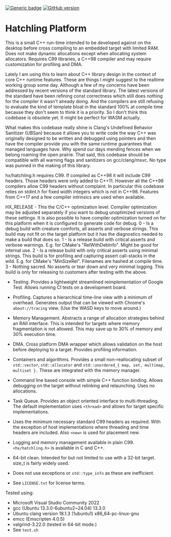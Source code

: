 [![Generic badge](https://img.shields.io/badge/hatchling-platform-blue.svg)](https://github.com/whatchamacallem/hatchlingplatform)
[![GitHub version](https://badge.fury.io/gh/whatchamacallem%2Fhatchlingplatform.svg)](http://badge.fury.io/gh/whatchamacallem%2Fhatchlingplatform)

# Hatchling Platform

This is a small C++ run-time intended to be developed against on the desktop
before cross compiling to an embedded target with limited RAM. Does not make
dynamic allocations except when allocating system allocators. Requires C99
libraries, a C++98 compiler and may require customization for profiling and DMA.

Lately I am using this to learn about C++ library design in the context of core
C++ runtime features. These are things I might suggest to the realtime working
group some day. Although a few of my concerns have been addressed by recent
versions of the standard library. The latest versions of the standard have been
refining const correctness which still does nothing for the compiler it wasn't
already doing. And the compilers are still refusing to evaluate the kind of
template bloat in the standard 100% at compile time because they don't seem to
think it is a priority. So I don't think this codebase is obsolete yet. It might
be perfect for WASM actually.

What makes this codebase really shine is Clang's Undefined Behavior Sanitizer
(UBSan) because it allows you to write code the way C++ was originally designed
to be written and debugged using pointers and then have the compiler provide you
with the same runtime guarantees that managed languages have. Why spend our days
mending fences when we belong roaming the open prairie. That said, this codebase
should be compatible with all warning flags and sanitizers on gcc/clang/msvc. No
type was punned in the making of this library.

hx/hatchling.h requires C99. If compiled as C++98 it will include C99 headers.
Those headers were only added to C++11. However all the C++98 compilers allow
C99 headers without complaint. In particular this codebase relies on stdint.h
for fixed width integers which is not in C++98. Features from C++17 and a few
compiler intrinsics are used when available.

HX_RELEASE - This the C/C++ optimization level. Compiler optimization may be
adjusted separately if you want to debug unoptimized versions of these settings.
It is also possible to have compiler optimization turned on for this platform
when it is configured to generate code for debug.
0 - Is a debug build with creature comforts, all asserts and verbose strings.
This build may not fit on the target platform but it has the diagnostics needed
to make a build that does so.
1 - Is a release build with critical asserts and verbose warnings. E.g. for
CMake's "RelWithDebInfo". Might be good for internal use.
2 - Is a release build with only critical asserts using minimal strings. This
build is for profiling and capturing assert call-stacks in the wild. E.g. for
CMake's "MinSizeRel". Filenames are hashed at compile time.
3 - Nothing sacred. No asserts or tear down and very minimal logging. This build
is only for releasing to customers after testing with the above.

 * Testing. Provides a lightweight streamlined reimplementation of Google Test.
   Allows running CI tests on a development board.

 * Profiling. Captures a hierarchical time-line view with a minimum of overhead.
   Generates output that can be viewed with Chrome's `about://tracing` view.
   (Use the WASD keys to move around.)

 * Memory Management. Abstracts a range of allocation strategies behind an RAII
   interface. This is intended for targets where memory fragmentation is not
   allowed. This may save up to 30% of memory and 30% execution time.

 * DMA. Cross platform DMA wrapper which allows validation on the host before
   deploying to a target. Provides profiling information.

 * Containers and algorithms. Provides a small non-reallocating subset of
   `std::vector`, `std::allocator` and `std::unordered_{ map, set, multimap,
   multiset }.` These are integrated with the memory manager.

 * Command line based console with simple C++ function binding. Allows debugging
   on the target without relinking and relaunching. Uses no allocations.

 * Task Queue. Provides an object oriented interface to multi-threading. The
   default implementation uses `<thread>` and allows for target specific
   implementations.

 * Uses the minimum necessary standard C99 headers as required. With the
   exception of host implementations where threading and time headers are
   included. Also `<new>` is used for placement new.

 * Logging and memory management available in plain C99. `<hx/hatchling.h>` is
   available in C and C++.

 * 64-bit clean. Intended for but not limited to use with a 32-bit target.
   size_t is fairly widely used.

 * Does not use exceptions or `std::type_info` as these are inefficient.

 * See `LICENSE.txt` for license terms.

Tested using:
 * Microsoft Visual Studio Community 2022
 * gcc (Ubuntu 13.3.0-6ubuntu2~24.04) 13.3.0
 * Ubuntu clang version 18.1.3 (1ubuntu1) x86_64-pc-linux-gnu
 * emcc (Emscripten 4.0.5)
 * valgrind-3.22.0 (tested in 64-bit mode.)
 * See `test.sh`
